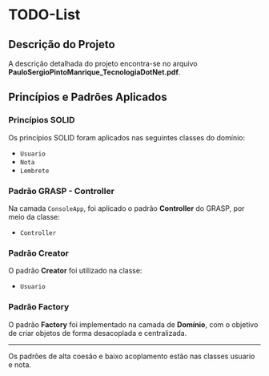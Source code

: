 # TODO-List

## Descrição do Projeto

A descrição detalhada do projeto encontra-se no arquivo **PauloSergioPintoManrique_TecnologiaDotNet.pdf**.

## Princípios e Padrões Aplicados

### Princípios SOLID

Os princípios SOLID foram aplicados nas seguintes classes do domínio:

- `Usuario`
- `Nota`
- `Lembrete`

### Padrão GRASP - Controller

Na camada `ConsoleApp`, foi aplicado o padrão **Controller** do GRASP, por meio da classe:

- `Controller`

### Padrão Creator

O padrão **Creator** foi utilizado na classe:

- `Usuario`

### Padrão Factory

O padrão **Factory** foi implementado na camada de **Domínio**, com o objetivo de criar objetos de forma desacoplada e centralizada.

---

Os padrões de alta coesão e baixo acoplamento estão nas classes usuario e nota.
